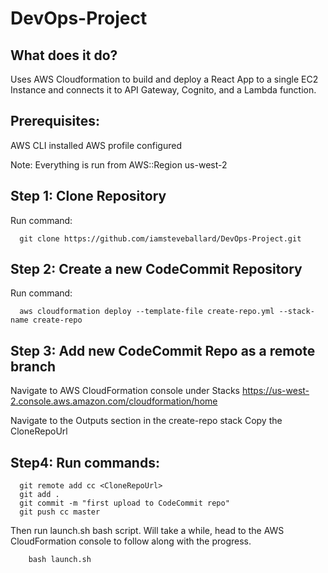 # DevOps-Project

## What does it do?

Uses AWS Cloudformation to build and deploy a React App to a single EC2 Instance and connects it to API Gateway, Cognito, and a Lambda function. 

## Prerequisites: 

AWS CLI installed
AWS profile configured

Note: Everything is run from AWS::Region us-west-2

## Step 1: Clone Repository

Run command:
```
  git clone https://github.com/iamsteveballard/DevOps-Project.git
```

## Step 2: Create a new CodeCommit Repository

Run command:
```
  aws cloudformation deploy --template-file create-repo.yml --stack-name create-repo
```

## Step 3: Add new CodeCommit Repo as a remote branch
Navigate to AWS CloudFormation console under Stacks https://us-west-2.console.aws.amazon.com/cloudformation/home 

Navigate to the Outputs section in the create-repo stack
Copy the CloneRepoUrl


## Step4: Run commands:
```
  git remote add cc <CloneRepoUrl>
  git add .
  git commit -m "first upload to CodeCommit repo"
  git push cc master
```

Then run launch.sh bash script. Will take a while, head to the AWS CloudFormation console to follow along with the progress.
```
    bash launch.sh
```